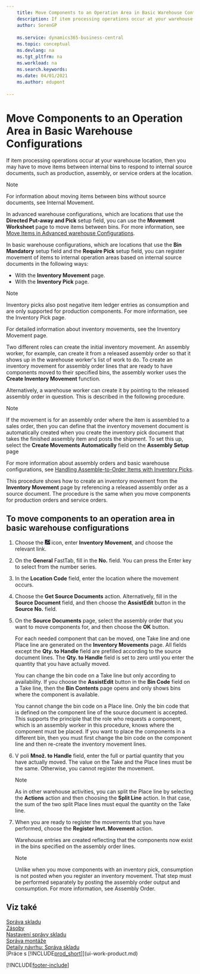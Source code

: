 ```yaml
---
    title: Move Components to an Operation Area in Basic Warehouse Configurations
    description: If item processing operations occur at your warehouse location, then you may have to move items between internal bins to respond to internal source documents.
    author: SorenGP

    ms.service: dynamics365-business-central
    ms.topic: conceptual
    ms.devlang: na
    ms.tgt_pltfrm: na
    ms.workload: na
    ms.search.keywords:
    ms.date: 04/01/2021
    ms.author: edupont

---
```

# Move Components to an Operation Area in Basic Warehouse Configurations
If item processing operations occur at your warehouse location, then you may have to move items between internal bins to respond to internal source documents, such as production, assembly, or service orders at the location.

> [!NOTE]  
> For information about moving items between bins without source documents, see Internal Movement.

In advanced warehouse configurations, which are locations that use the **Directed Put-away and Pick** setup field, you can use the **Movement Worksheet** page to move items between bins. For more information, see [Move Items in Advanced warehouse Configurations](warehouse-how-to-move-items-in-advanced-warehousing.md).

In basic warehouse configurations, which are locations that use the **Bin Mandatory** setup field and the **Require Pick** setup field, you can register movement of items to internal operation areas based on internal source documents in the following ways:

- With the **Inventory Movement** page.
- With the **Inventory Pick** page.

> [!NOTE]  
> Inventory picks also post negative item ledger entries as consumption and are only supported for production components. For more information, see the Inventory Pick page.

For detailed information about inventory movements, see the Inventory Movement page.

Two different roles can create the initial inventory movement. An assembly worker, for example, can create it from a released assembly order so that it shows up in the warehouse worker's list of work to do. To create an inventory movement for assembly order lines that are ready to have components moved to their specified bins, the assembly worker uses the **Create Inventory Movement** function.

Alternatively, a warehouse worker can create it by pointing to the released assembly order in question. This is described in the following procedure.

> [!NOTE]  
> If the movement is for an assembly order where the item is assembled to a sales order, then you can define that the inventory movement document is automatically created when you create the inventory pick document that takes the finished assembly item and posts the shipment. To set this up, select the **Create Movements Automatically** field on the **Assembly Setup** page
>
> For more information about assembly orders and basic warehouse configurations, see [Handling Assemble-to-Order Items with Inventory Picks](warehouse-how-to-pick-for-production.md#handling-assemble-to-order-items-with-inventory-picks).

This procedure shows how to create an inventory movement from the **Inventory Movement** page by referencing a released assembly order as a source document. The procedure is the same when you move components for production orders and service orders.

## To move components to an operation area in basic warehouse configurations
1. Choose the ![Lightbulb that opens the Tell Me feature.](media/ui-search/search_small.png "Tell me what you want to do") icon, enter **Inventory Movement**, and choose the relevant link.
2. On the **General** FastTab, fill in the **No.** field. You can press the Enter key  to select from the number series.
3. In the **Location Code** field, enter the location where the movement occurs.
4. Choose the **Get Source Documents** action. Alternatively, fill in the **Source Document** field, and then choose the **AssistEdit** button in the **Source No.** field.
5. On the **Source Documents** page, select the assembly order that you want to move components for, and then choose the **OK** button.

   For each needed component that can be moved, one Take line and one Place line are generated on the **Inventory Movements** page. All fields except the **Qty. to Handle** field are prefilled according to the source document lines. The **Qty. to Handle** field is set to zero until you enter the quantity that you have actually moved.

   You can change the bin code on a Take line but only according to availability. If you choose the **AssistEdit** button in the **Bin Code** field on a Take line, then the **Bin Contents** page opens and only shows bins where the component is available.

   You cannot change the bin code on a Place line. Only the bin code that is defined on the component line of the source document is accepted. This supports the principle that the role who requests a component, which is an assembly worker in this procedure, knows where the component must be placed. If you want to place the components in a different bin, then you must first change the bin code on the component line and then re-create the inventory movement lines.
6. V poli **Množ. to Handle** field, enter the full or partial quantity that you have actually moved. The value on the Take and the Place lines must be the same. Otherwise, you cannot register the movement.

   > [!NOTE]  
   > As in other warehouse activities, you can split the Place line by selecting the **Actions** action and then choosing the **Split Line** action. In that case, the sum of the two split Place lines must equal the quantity on the Take line.

7. When you are ready to register the movements that you have performed, choose the **Register Invt. Movement** action.

   Warehouse entries are created reflecting that the components now exist in the bins specified on the assembly order lines.

   > [!NOTE]  
   > Unlike when you move components with an inventory pick, consumption is not posted when you register an inventory movement. That step must be performed separately by posting the assembly order output and consumption. For more information, see Assembly Order.

## Viz také
[Správa skladu](warehouse-manage-warehouse.md)    
[Zásoby](inventory-manage-inventory.md)    
[Nastavení správy skladu](warehouse-setup-warehouse.md)       
[Správa montáže](assembly-assemble-items.md)      
[Detaily návrhu: Správa skladu](design-details-warehouse-management.md)    
[Práce s [!INCLUDE[prod_short](includes/prod_short.md)]](ui-work-product.md)


[!INCLUDE[footer-include](includes/footer-banner.md)]